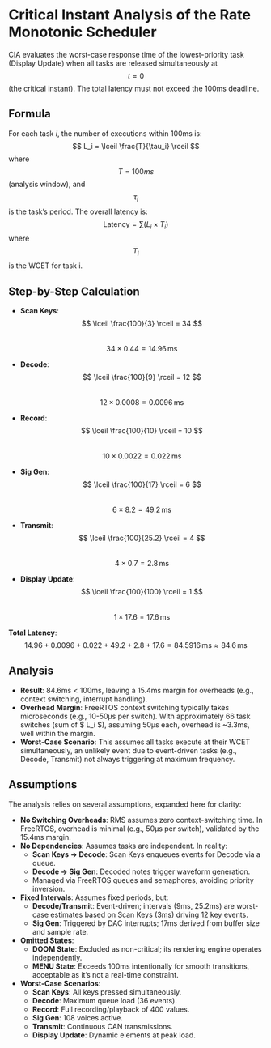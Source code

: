 # Critical Instant Analysis of the Rate Monotonic Scheduler

CIA evaluates the worst-case response time of the lowest-priority task (Display Update) when all tasks are released simultaneously at $$ t = 0 $$ (the critical instant). The total latency must not exceed the 100ms deadline.

## Formula
For each task $i$, the number of executions within 100ms is:
$$ L_i = \lceil \frac{T}{\tau_i} \rceil $$
where $$ T = 100ms $$ (analysis window), and $$ \tau_i $$ is the task’s period. The overall latency is:
$$ \text{Latency} = \sum (L_i \times T_i) $$
where $$ T_i $$ is the WCET for task i.

## Step-by-Step Calculation
- **Scan Keys**:  
  $$ \lceil \frac{100}{3} \rceil = 34 $$  
  $$ 34 \times 0.44 = 14.96 \, \text{ms} $$

- **Decode**:  
  $$ \lceil \frac{100}{9} \rceil = 12 $$  
  $$ 12 \times 0.0008 = 0.0096 \, \text{ms} $$

- **Record**:  
  $$ \lceil \frac{100}{10} \rceil = 10 $$  
  $$ 10 \times 0.0022 = 0.022 \, \text{ms} $$

- **Sig Gen**:  
  $$ \lceil \frac{100}{17} \rceil = 6 $$  
  $$ 6 \times 8.2 = 49.2 \, \text{ms} $$

- **Transmit**:  
  $$ \lceil \frac{100}{25.2} \rceil = 4 $$  
  $$ 4 \times 0.7 = 2.8 \, \text{ms} $$

- **Display Update**:  
  $$ \lceil \frac{100}{100} \rceil = 1 $$  
  $$ 1 \times 17.6 = 17.6 \, \text{ms} $$

**Total Latency**:
$$ 14.96 + 0.0096 + 0.022 + 49.2 + 2.8 + 17.6 = 84.5916 \, \text{ms} \approx 84.6 \, \text{ms} $$

## Analysis
- **Result**: 84.6ms < 100ms, leaving a 15.4ms margin for overheads (e.g., context switching, interrupt handling).
- **Overhead Margin**: FreeRTOS context switching typically takes microseconds (e.g., 10-50µs per switch). With approximately 66 task switches (sum of $ L_i $), assuming 50µs each, overhead is ~3.3ms, well within the margin.
- **Worst-Case Scenario**: This assumes all tasks execute at their WCET simultaneously, an unlikely event due to event-driven tasks (e.g., Decode, Transmit) not always triggering at maximum frequency.

<!-- Should add CIA gantt chart here -->

## Assumptions
The analysis relies on several assumptions, expanded here for clarity:

- **No Switching Overheads**: RMS assumes zero context-switching time. In FreeRTOS, overhead is minimal (e.g., 50µs per switch), validated by the 15.4ms margin.
- **No Dependencies**: Assumes tasks are independent. In reality:
  - **Scan Keys → Decode**: Scan Keys enqueues events for Decode via a queue.
  - **Decode → Sig Gen**: Decoded notes trigger waveform generation.
  - Managed via FreeRTOS queues and semaphores, avoiding priority inversion.
- **Fixed Intervals**: Assumes fixed periods, but:
  - **Decode/Transmit**: Event-driven; intervals (9ms, 25.2ms) are worst-case estimates based on Scan Keys (3ms) driving 12 key events.
  - **Sig Gen**: Triggered by DAC interrupts; 17ms derived from buffer size and sample rate.
- **Omitted States**: 
  - **DOOM State**: Excluded as non-critical; its rendering engine operates independently.
  - **MENU State**: Exceeds 100ms intentionally for smooth transitions, acceptable as it’s not a real-time constraint.
- **Worst-Case Scenarios**:
  - **Scan Keys**: All keys pressed simultaneously.
  - **Decode**: Maximum queue load (36 events).
  - **Record**: Full recording/playback of 400 values.
  - **Sig Gen**: 108 voices active.
  - **Transmit**: Continuous CAN transmissions.
  - **Display Update**: Dynamic elements at peak load.

<!-- Should also add a section on uncertainty in our system, can comment on how vectors are typically uncertain so we prallocate memory to them to reduce time complexity to O(n). (Probably goes in the data bit). -->
